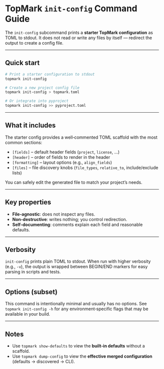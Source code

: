 <!--
topmark:header:start

  project      : TopMark
  file         : init_config.md
  file_relpath : docs/usage/commands/init_config.md
  license      : MIT
  copyright    : (c) 2025 Olivier Biot

topmark:header:end
-->

# TopMark `init-config` Command Guide

The `init-config` subcommand prints a **starter TopMark configuration** as TOML to stdout. It does
not read or write any files by itself — redirect the output to create a config file.

______________________________________________________________________

## Quick start

```bash
# Print a starter configuration to stdout
topmark init-config

# Create a new project config file
topmark init-config > topmark.toml

# Or integrate into pyproject
topmark init-config >> pyproject.toml
```

______________________________________________________________________

## What it includes

The starter config provides a well‑commented TOML scaffold with the most common sections:

- `[fields]` – default header fields (`project`, `license`, …)
- `[header]` – order of fields to render in the header
- `[formatting]` – layout options (e.g., `align_fields`)
- `[files]` – file discovery knobs (`file_types`, `relative_to`, include/exclude lists)

You can safely edit the generated file to match your project’s needs.

______________________________________________________________________

## Key properties

- **File‑agnostic**: does not inspect any files.
- **Non‑destructive**: writes nothing; you control redirection.
- **Self‑documenting**: comments explain each field and reasonable defaults.

______________________________________________________________________

## Verbosity

`init-config` prints plain TOML to stdout. When run with higher verbosity (e.g., `-v`), the
output is wrapped between BEGIN/END markers for easy parsing in scripts and tests.

______________________________________________________________________

## Options (subset)

This command is intentionally minimal and usually has no options. See `topmark init-config -h` for
any environment‑specific flags that may be available in your build.

______________________________________________________________________

## Notes

- Use `topmark show-defaults` to view the **built‑in defaults** without a scaffold.
- Use `topmark dump-config` to view the **effective merged configuration** (defaults → discovered →
  CLI).
